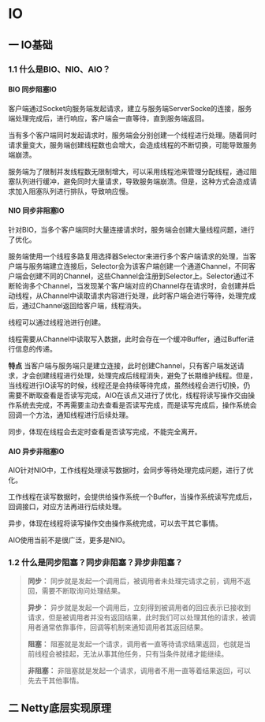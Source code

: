 # IO

## 一 IO基础

### 1.1 什么是BIO、NIO、AIO？

#### BIO 同步阻塞IO

客户端通过Socket向服务端发起请求，建立与服务端ServerSocke的连接，服务端处理完成后，进行响应，客户端会一直等待，直到服务端返回。

当有多个客户端同时发起请求时，服务端会分别创建一个线程进行处理。随着同时请求量变大，服务端创建线程数也会增大，会造成线程的不断切换，可能导致服务端崩溃。

服务端为了限制并发线程数无限制增大，可以采用线程池来管理分配线程，通过阻塞队列进行缓冲，避免同时大量请求，导致服务端崩溃。但是，这种方式会造成请求加入阻塞队列进行排队，导致响应慢。

#### NIO 同步非阻塞IO 

针对BIO，当多个客户端同时大量连接请求时，服务端会创建大量线程问题，进行了优化。

服务端使用一个线程多路复用选择器Selector来进行多个客户端请求的处理，当客户端与服务端建立连接后，Selector会为该客户端创建一个通道Channel，不同客户端会创建不同的Channel，这些Channel会注册到Selector上。Selector通过不断轮询多个Channel，当发现某个客户端对应的Channel存在请求时，会创建并启动线程，从Channel中读取请求内容进行处理，此时客户端会进行等待，处理完成后，通过Channel返回给客户端，线程消失。

线程可以通过线程池进行创建。

线程需要从Channel中读取写入数据，此时会存在一个缓冲Buffer，通过Buffer进行信息的传递。

**特点** 当客户端与服务端只是建立连接，此时创建Channel，只有客户端发送请求，才会创建线程进行处理，处理完成后线程消失，避免了长期维护线程。但是，当线程进行IO读写的时候，线程还是会持续等待完成，虽然线程会进行切换，仍需要不断取查看是否读写完成，AIO在该点又进行了优化，线程将读写操作交由操作系统去完成，不再需要主动去查看是否读写完成，而是读写完成后，操作系统会回调一个方法，通知线程进行后续处理。

同步，体现在线程会去定时查看是否读写完成，不能完全离开。

#### AIO 异步非阻塞IO

AIO针对NIO中，工作线程处理读写数据时，会同步等待处理完成问题，进行了优化。

工作线程在读写数据时，会提供给操作系统一个Buffer，当操作系统读写完成后，回调接口，对应方法再进行后续处理。

异步，体现在线程将读写操作交由操作系统完成，可以去干其它事情。

AIO使用当前不是很广泛，更多是NIO。



### 1.2 什么是同步阻塞？同步非阻塞？异步非阻塞？

> **同步：** 同步就是发起一个调用后，被调用者未处理完请求之前，调用不返回，需要不断取询问处理结果。
>
> **异步：** 异步就是发起一个调用后，立刻得到被调用者的回应表示已接收到请求，但是被调用者并没有返回结果，此时我们可以处理其他的请求，被调用者通常依靠事件，回调等机制来通知调用者其返回结果。
>
> **阻塞：** 阻塞就是发起一个请求，调用者一直等待请求结果返回，也就是当前线程会被挂起，无法从事其他任务，只有当条件就绪才能继续。
>
> **非阻塞：** 非阻塞就是发起一个请求，调用者不用一直等着结果返回，可以先去干其他事情。



## 二 Netty底层实现原理

### 











